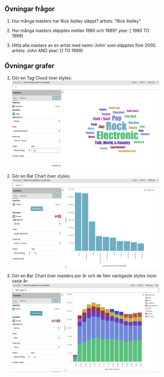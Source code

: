 
## Övningar frågor
1. Hur många masters har Rick Astley släppt?
artists: "Rick Astley"

2. Hur många masters släpptes mellan 1980 och 1989?
year: [ 1980 TO 1989]

3. Hitta alla masters av en artist med namn 'John' som släpptes före 2000.
artists: John AND year: [1 TO 1999]

## Övningar grafer
1. Gör en Tag Cloud över styles:
![alt][tagcloud-styles]

2. Gör en Bar Chart över styles:
![alt][bar-styles]

3. Gör en Bar Chart över masters per år och de fem vanligaste styles inom varje år:
![alt][year-sub-styles]


[tagcloud-styles]: https://github.com/cygni/cygni-competence-7-databases/blob/screenshots/elasticsearch/tagclout-styles-hint.png?raw=true "Tag Cloud över styles"

[bar-styles]: https://github.com/cygni/cygni-competence-7-databases/blob/screenshots/elasticsearch/bar-styles-hint.png?raw=true "Masters per style"

[year-sub-styles]: https://github.com/cygni/cygni-competence-7-databases/blob/screenshots/elasticsearch/bar-year-sub-styles-hint.png?raw=true "Masters per år, sub styles"
